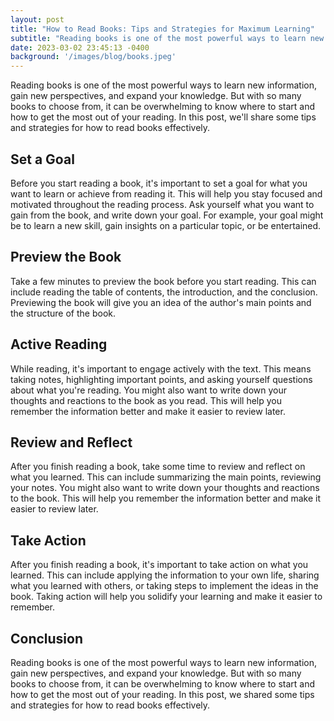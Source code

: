 ```yaml
---
layout: post
title: "How to Read Books: Tips and Strategies for Maximum Learning"
subtitle: "Reading books is one of the most powerful ways to learn new information, gain new perspectives, and expand your knowledge."
date: 2023-03-02 23:45:13 -0400
background: '/images/blog/books.jpeg'
---
```


Reading books is one of the most powerful ways to learn new information, gain new perspectives, and expand your knowledge. But with so many books to choose from, it can be overwhelming to know where to start and how to get the most out of your reading. In this post, we'll share some tips and strategies for how to read books effectively.

## Set a Goal
Before you start reading a book, it's important to set a goal for what you want to learn or achieve from reading it. This will help you stay focused and motivated throughout the reading process. Ask yourself what you want to gain from the book, and write down your goal. For example, your goal might be to learn a new skill, gain insights on a particular topic, or be entertained.

## Preview the Book
Take a few minutes to preview the book before you start reading. This can include reading the table of contents, the introduction, and the conclusion. Previewing the book will give you an idea of the author's main points and the structure of the book.

## Active Reading
While reading, it's important to engage actively with the text. This means taking notes, highlighting important points, and asking yourself questions about what you're reading. You might also want to write down your thoughts and reactions to the book as you read. This will help you remember the information better and make it easier to review later.

## Review and Reflect
After you finish reading a book, take some time to review and reflect on what you learned. This can include summarizing the main points, reviewing your notes. You might also want to write down your thoughts and reactions to the book. This will help you remember the information better and make it easier to review later.

## Take Action
After you finish reading a book, it's important to take action on what you learned. This can include applying the information to your own life, sharing what you learned with others, or taking steps to implement the ideas in the book. Taking action will help you solidify your learning and make it easier to remember.

## Conclusion
Reading books is one of the most powerful ways to learn new information, gain new perspectives, and expand your knowledge. But with so many books to choose from, it can be overwhelming to know where to start and how to get the most out of your reading. In this post, we shared some tips and strategies for how to read books effectively.
